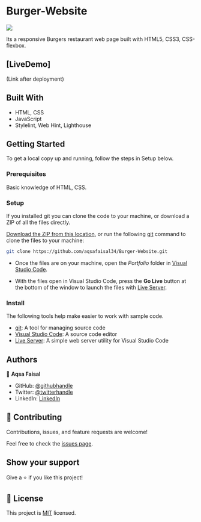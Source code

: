 # Burger-Website
![](https://img.shields.io/badge/BurgerWebsite-blueviolet)

Its a responsive Burgers restaurant web page built with HTML5, CSS3, CSS-flexbox.

## [LiveDemo] 
(Link after deployment)

## Built With

- HTML, CSS
- JavaScript
- Stylelint, Web Hint, Lighthouse


## Getting Started
To get a local copy up and running, follow the steps in Setup below.

### Prerequisites
Basic knowledge of HTML, CSS.

### Setup
If you installed git you can clone the code to your machine, or download a ZIP of all the files directly.

[Download the ZIP from this location](https://github.com/aqsafaisal34/Burger-Website/archive/refs/heads/master.zip), or run the following [git](https://git-scm.com/downloads) command to clone the files to your machine:

```bash
git clone https://github.com/aqsafaisal34/Burger-Website.git
```

- Once the files are on your machine, open the _Portfolio_ folder in [Visual Studio Code](https://code.visualstudio.com/).

- With the files open in Visual Studio Code, press the **Go Live** button at the bottom of the window to launch the files with [Live Server](https://marketplace.visualstudio.com/items?itemName=ritwickdey.LiveServer).

### Install

The following tools help make easier to work with sample code.

- [git](https://git-scm.com/downloads): A tool for managing source code
- [Visual Studio Code](https://code.visualstudio.com/): A source code editor
- [Live Server](https://marketplace.visualstudio.com/items?itemName=ritwickdey.LiveServer): A simple web server utility for Visual Studio Code

## Authors

👤 **Aqsa Faisal**

- GitHub: [@githubhandle](https://github.com/)
- Twitter: [@twitterhandle](https://twitter.com/)
- LinkedIn: [LinkedIn](https://www.linkedin.com/in)

## 🤝 Contributing

Contributions, issues, and feature requests are welcome!

Feel free to check the [issues page](https://github.com/aqsafaisal34/Burger-Website/issues).

## Show your support

Give a ⭐️ if you like this project!


## 📝 License

This project is [MIT](./MIT.md) licensed.
